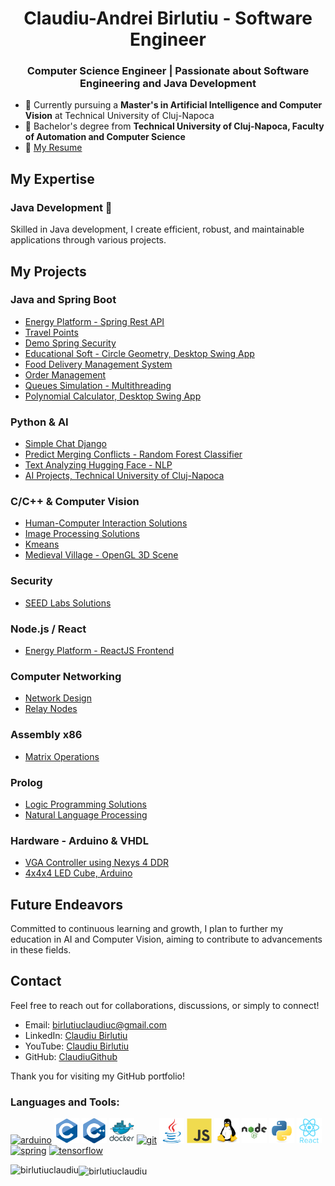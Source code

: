 <h1 align="center">Claudiu-Andrei Birlutiu - Software Engineer</h1>
<h3 align="center">Computer Science Engineer | Passionate about Software Engineering and Java Development</h3>

- 🔭 Currently pursuing a **Master's in Artificial Intelligence and Computer Vision** at Technical University of Cluj-Napoca
- 🌱 Bachelor's degree from **Technical University of Cluj-Napoca, Faculty of Automation and Computer Science**
- 📄 [My Resume](https://github.com/birlutiuclaudiu/CV_Template_Birlutiu.git)

<h2>My Expertise</h2>

<h3>Java Development 🚀</h3>
<p>Skilled in Java development, I create efficient, robust, and maintainable applications through various projects.</p>

<h2>My Projects</h2>

<h3>Java and Spring Boot</h3>
<ul>
  <li><a href="https://github.com/DS202230643BirlutiuClaudiuAndrei/EnergyPlatform-SpringBoot.git">Energy Platform - Spring Rest API</a></li>
  <li><a href="https://github.com/birlutiuclaudiu/TravelPoints.git">Travel Points</a></li>
  <li><a href="https://github.com/birlutiuclaudiu/SpringSecurity.git">Demo Spring Security</a></li>
  <li><a href="https://github.com/birlutiuclaudiu/EducationalSoft_ClientServer.git">Educational Soft - Circle Geometry, Desktop Swing App</a></li>
  <li><a href="https://github.com/birlutiuclaudiu/FoodDeliveryManagemntSystem.git">Food Delivery Management System</a></li>
  <li><a href="https://github.com/birlutiuclaudiu/OrderManagement.git">Order Management</a></li>
  <li><a href="https://github.com/birlutiuclaudiu/QueuesSimulation.git">Queues Simulation - Multithreading</a></li>
  <li><a href="https://github.com/birlutiuclaudiu/PolynomialCalculator.git">Polynomial Calculator, Desktop Swing App</a></li>
</ul>

<h3>Python & AI</h3>
<ul>
  <li><a href="https://github.com/birlutiuclaudiu/SimpleChat.git">Simple Chat Django</a></li>
  <li><a href="https://github.com/birlutiuclaudiu/PredictMergingConflicts.git">Predict Merging Conflicts - Random Forest Classifier</a></li>
  <li><a href="https://github.com/birlutiuclaudiu/TextAnalyzingHuggingFace.git">Text Analyzing Hugging Face - NLP</a></li>
  <li><a href="https://github.com/birlutiuclaudiu/ArtificialIntellingence.git">AI Projects, Technical University of Cluj-Napoca</a></li>
</ul>

<h3>C/C++ & Computer Vision</h3>
<ul>
  <li><a href="https://github.com/birlutiuclaudiu/HumanComputerInteraction">Human-Computer Interaction Solutions</a></li>
  <li><a href="https://github.com/birlutiuclaudiu/ImageProcessing.git">Image Processing Solutions</a></li>
  <li><a href="https://github.com/birlutiuclaudiu/Kmeans.git">Kmeans</a></li>
  <li><a href="https://github.com/birlutiuclaudiu/MedievalVillageOpenGL.git">Medieval Village - OpenGL 3D Scene</a></li>
</ul>

<h3>Security</h3>
<ul>
  <li><a href="https://github.com/birlutiuclaudiu/SecurityOfSystemsAndApplications.git">SEED Labs Solutions</a></li>
</ul>

<h3>Node.js / React</h3>
<ul>
  <li><a href="https://github.com/DS202230643BirlutiuClaudiuAndrei/EnergyPlatform-ReactJs.git">Energy Platform - ReactJS Frontend</a></li>
</ul>

<h3>Computer Networking</h3>
<ul>
  <li><a href="https://github.com/birlutiuclaudiu/NetworkDesign.git">Network Design</a></li>
  <li><a href="https://github.com/birlutiuclaudiu/RelayNodes.git">Relay Nodes</a></li>
</ul>

<h3>Assembly x86</h3>
<ul>
  <li><a href="https://github.com/birlutiuclaudiu/Assembly_matrix_operations_project.git">Matrix Operations</a></li>
</ul>

<h3>Prolog</h3>
<ul>
  <li><a href="https://github.com/birlutiuclaudiu/LogicProgramming_laboratory.git">Logic Programming Solutions</a></li>
  <li><a href="https://github.com/birlutiuclaudiu/nlp">Natural Language Processing</a></li>
</ul>

<h3>Hardware - Arduino & VHDL</h3>
<ul>
  <li><a href="https://github.com/birlutiuclaudiu/ControllerVGA_MicroSD.git">VGA Controller using Nexys 4 DDR</a></li>
  <li><a href="https://github.com/birlutiuclaudiu/LedCube.git">4x4x4 LED Cube, Arduino</a></li>
</ul>

<h2>Future Endeavors</h2>
<p>Committed to continuous learning and growth, I plan to further my education in AI and Computer Vision, aiming to contribute to advancements in these fields.</p>

<h2>Contact</h2>
<p>Feel free to reach out for collaborations, discussions, or simply to connect!</p>
<ul>
    <li>Email: <a href="mailto:birlutiuclaudiuc@gmail.com">birlutiuclaudiuc@gmail.com</a></li>
    <li>LinkedIn: <a href="https://www.linkedin.com/in/claudiu-birlutiu-79a407226/">Claudiu Birlutiu</a></li>
    <li>YouTube: <a href="https://youtube.com/playlist?list=PLACrcGliaX5-nVdtOABlBx-kIkph3i8Sh&si=n6-sTqC6LFC3XHOP">Claudiu Birlutiu</a></li>
    <li>GitHub: <a href="https://github.com/birlutiuclaudiu">ClaudiuGithub</a></li>
</ul>

<p>Thank you for visiting my GitHub portfolio!</p>

<h3 align="left">Languages and Tools:</h3>
<p align="left">
  <a href="https://www.arduino.cc/" target="_blank" rel="noreferrer"><img src="https://cdn.worldvectorlogo.com/logos/arduino-1.svg" alt="arduino" width="40" height="40"/></a>
  <a href="https://www.cprogramming.com/" target="_blank" rel="noreferrer"><img src="https://raw.githubusercontent.com/devicons/devicon/master/icons/c/c-original.svg" alt="c" width="40" height="40"/></a>
  <a href="https://www.w3schools.com/cpp/" target="_blank" rel="noreferrer"><img src="https://raw.githubusercontent.com/devicons/devicon/master/icons/cplusplus/cplusplus-original.svg" alt="cplusplus" width="40" height="40"/></a>
  <a href="https://www.docker.com/" target="_blank" rel="noreferrer"><img src="https://raw.githubusercontent.com/devicons/devicon/master/icons/docker/docker-original-wordmark.svg" alt="docker" width="40" height="40"/></a>
  <a href="https://git-scm.com/" target="_blank" rel="noreferrer"><img src="https://www.vectorlogo.zone/logos/git-scm/git-scm-icon.svg" alt="git" width="40" height="40"/></a>
  <a href="https://www.java.com" target="_blank" rel="noreferrer"><img src="https://raw.githubusercontent.com/devicons/devicon/master/icons/java/java-original.svg" alt="java" width="40" height="40"/></a>
  <a href="https://developer.mozilla.org/en-US/docs/Web/JavaScript" target="_blank" rel="noreferrer"><img src="https://raw.githubusercontent.com/devicons/devicon/master/icons/javascript/javascript-original.svg" alt="javascript" width="40" height="40"/></a>
  <a href="https://www.linux.org/" target="_blank" rel="noreferrer"><img src="https://raw.githubusercontent.com/devicons/devicon/master/icons/linux/linux-original.svg" alt="linux" width="40" height="40"/></a>
  <a href="https://nodejs.org" target="_blank" rel="noreferrer"><img src="https://raw.githubusercontent.com/devicons/devicon/master/icons/nodejs/nodejs-original-wordmark.svg" alt="nodejs" width="40" height="40"/></a>
  <a href="https://www.python.org" target="_blank" rel="noreferrer"><img src="https://raw.githubusercontent.com/devicons/devicon/master/icons/python/python-original.svg" alt="python" width="40" height="40"/></a>
  <a href="https://reactjs.org/" target="_blank" rel="noreferrer"><img src="https://raw.githubusercontent.com/devicons/devicon/master/icons/react/react-original-wordmark.svg" alt="react" width="40" height="40"/></a>
  <a href="https://spring.io/" target="_blank" rel="noreferrer"><img src="https://www.vectorlogo.zone/logos/springio/springio-icon.svg" alt="spring" width="40" height="40"/></a>
  <a href="https://www.tensorflow.org" target="_blank" rel="noreferrer"><img src="https://www.vectorlogo.zone/logos/tensorflow/tensorflow-icon.svg" alt="tensorflow" width="40" height="40"/></a>
</p>

<p><img align="left" src="https://github-readme-stats.vercel.app/api/top-langs?username=birlutiuclaudiu&show_icons=true&locale=en&layout=compact" alt="birlutiuclaudiu" /></p>
<p><img align="center" src="https://github-readme-streak-stats.herokuapp.com/?user=birlutiuclaudiu&" alt="birlutiuclaudiu" /></p>
